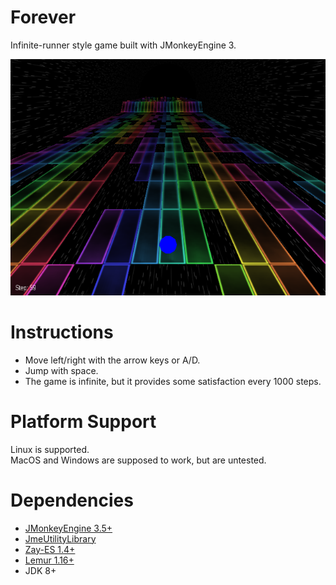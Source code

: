 # Forever
Infinite-runner style game built with JMonkeyEngine 3.

![gameplay](https://github.com/codex128/Forever/blob/master/assets/Release%20Resources/forever%20gameplay.png)

# Instructions
* Move left/right with the arrow keys or A/D.
* Jump with space.
* The game is infinite, but it provides some satisfaction every 1000 steps.

# Platform Support
Linux is supported.<br>
MacOS and Windows are supposed to work, but are untested.

# Dependencies
* [JMonkeyEngine 3.5+](https://github.com/jMonkeyEngine/jmonkeyengine)
* [JmeUtilityLibrary](https://github.com/codex128/JmeUtilityLibrary)
* [Zay-ES 1.4+](https://github.com/jMonkeyEngine-Contributions/zay-es)
* [Lemur 1.16+](https://github.com/jMonkeyEngine-Contributions/Lemur)
* JDK 8+